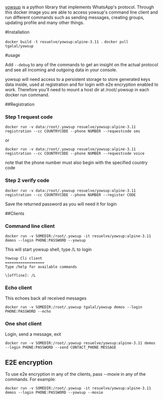 [yowsup](https://github.com/tgalal/yowsup) is a python library that implements WhatsApp's protocol. Through this docker image you are able to access yowsup's command line client and run different commands such as sending messages, creating groups, updating profile and many other things.

#Installation

```docker build -t resuelve/yowsup:alpine-3.11 .```
```docker pull tgalal/yowsup```

#usage

Add ```--debug``` to any of the commands to get an insight on the actual protocol and see all incoming and outgoing data in your console.

yowsup will need access to a persistent storage to store generated keys data inside, used at registration and for login with e2e encryption enabled to work. Therefore you'll need to mount a host dir at /root/.yowsup in each docker run command.

##Registration

### Step 1 request code
```
docker run -v data:/root/.yowsup resuelve/yowsup:alpine-3.11 registration --cc COUNTRYCODE --phone NUMBER --requestcode sms
```

or

```
docker run -v data:/root/.yowsup resuelve/yowsup:alpine-3.11 registration --cc COUNTRYCODE --phone NUMBER --requestcode voice
```

note that the phone number must also begin with the specified country code

### Step 2 verify code

```
docker run -v data:/root/.yowsup resuelve/yowsup:alpine-3.11 registration --cc COUNTRYCODE --phone NUMBER --register CODE
```

Save the returned password as you will need it for login

##Clients
### Command line client

```
docker run -v SOMEDIR:/root/.yowsup -it resuelve/yowsup:alpine-3.11 demos --login PHONE:PASSWORD --yowsup
```

This will start yowsup shell, type /L to login

```
Yowsup Cli client
==================
Type /help for available commands

\[offline]: /L
```

### Echo client

This echoes back all received messages

```
docker run -v SOMEDIR:/root/.yowsup tgalal/yowsup demos --login PHONE:PASSWORD --echo
```

### One shot client

Login, send a message, exit


```
docker run -v SOMEDIR:/root/.yowsup resuelve/yowsup:alpine-3.11 demos --login PHONE:PASSWORD --send CONTACT_PHONE MESSAGE
```

## E2E encryption
To use e2e encryption in any of the clients, pass --moxie in any of the commands. For example:

```
docker run -v SOMEDIR:/root/.yowsup -it resuelve/yowsup:alpine-3.11 demos --login PHONE:PASSWORD --yowsup --moxie
```
